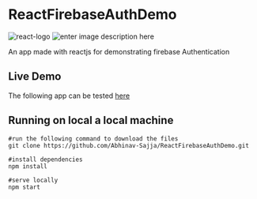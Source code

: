 # ReactFirebaseAuthDemo

![react-logo](https://cdn.iconscout.com/icon/free/png-64/react-3-1175109.png) ![enter image description here](https://cdn.iconscout.com/icon/free/png-64/firebase-1-282796.png)

An app made with reactjs for demonstrating firebase Authentication

## Live Demo
 The following app can be tested  [here](https://reactfireauthdemo.firebaseapp.com/)

## Running on local a local machine

   

    #run the following command to download the files
    git clone https://github.com/Abhinav-Sajja/ReactFirebaseAuthDemo.git
    
    #install dependencies
    npm install
    
    #serve locally
    npm start

